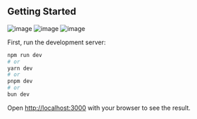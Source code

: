 ## Getting Started
![image](https://github.com/Elanchezhian2712/leo-clone/assets/122656808/114001b2-dee2-448f-9df4-69ab57ed892d)
![image](https://github.com/Elanchezhian2712/leo-clone/assets/122656808/60b87b24-1eaf-49f2-94de-cb02d2c0cbd0)
![image](https://github.com/Elanchezhian2712/leo-clone/assets/122656808/5040c0e2-8c40-4225-9844-ccce343c7344)


First, run the development server:

```bash
npm run dev
# or
yarn dev
# or
pnpm dev
# or
bun dev
```

Open [http://localhost:3000](http://localhost:3000) with your browser to see the result.
